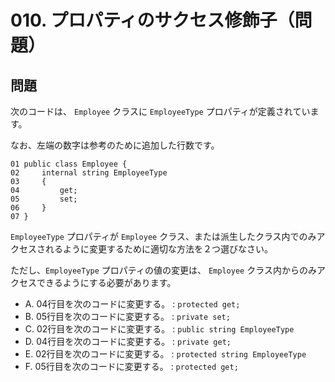 # 010. プロパティのサクセス修飾子（問題）

## 問題

次のコードは、 `Employee` クラスに `EmployeeType` プロパティが定義されています。

なお、左端の数字は参考のために追加した行数です。

```CSharp
01 public class Employee {
02     internal string EmployeeType
03     {
04         get;
05         set;
06     }
07 }
```

`EmployeeType` プロパティが `Employee` クラス、または派生したクラス内でのみアクセスされるように変更するために適切な方法を２つ選びなさい。

ただし、`EmployeeType` プロパティの値の変更は、 `Employee` クラス内からのみアクセスできるようにする必要があります。

* A. 04行目を次のコードに変更する。 : `protected get;`
* B. 05行目を次のコードに変更する。 : `private set;`
* C. 02行目を次のコードに変更する。 : `public string EmployeeType`
* D. 04行目を次のコードに変更する。 : `private get;`
* E. 02行目を次のコードに変更する。 : `protected string EmployeeType`
* F. 05行目を次のコードに変更する。 : `protected get;`
